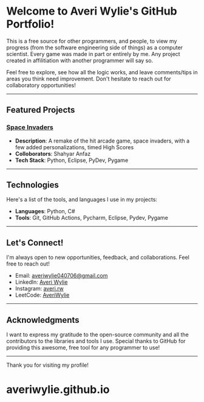# Welcome to Averi Wylie's GitHub Portfolio! 

This is a free source for other programmers, and people, to view my progress (from the software engineering side of things) as a computer scientist. Every game was made in part or entirely by me. Any project created in affilitiation with another programmer will say so.

Feel free to explore, see how all the logic works, and leave comments/tips in areas you think need improvement. Don't hesitate to reach out for collaboratory opportunities!

---

## Featured Projects

### [Space Invaders](Project-1---Space-Invaders)
- **Description**: A remake of the hit arcade game, space invaders, with a few added personalizations, timed High Scores
- **Colloborators**: Shahyar Anfaz
- **Tech Stack**: Python, Eclipse, PyDev, Pygame

---

## Technologies

Here's a list of the tools, and languages I use in my projects:

- **Languages**: Python, C#
- **Tools**: Git, GitHub Actions, Pycharm, Eclipse, Pydev, Pygame

---

## Let's Connect!

I'm always open to new opportunities, feedback, and collaborations. Feel free to reach out!

- Email: averiwylie040706@gmail.com
- LinkedIn: [Averi Wylie](https://www.linkedin.com/in/averiwylie/)
- Instagram: [averi.rw](https://www.instagram.com/averi.rw/)
- LeetCode: [AveriWylie](https://leetcode.com/u/AveriWylie/)

---

## Acknowledgments

I want to express my gratitude to the open-source community and all the contributors to the libraries and tools I use. Special thanks to GitHub for providing this awesome, free tool for any programmer to use!

---

Thank you for visiting my profile!
# averiwylie.github.io
